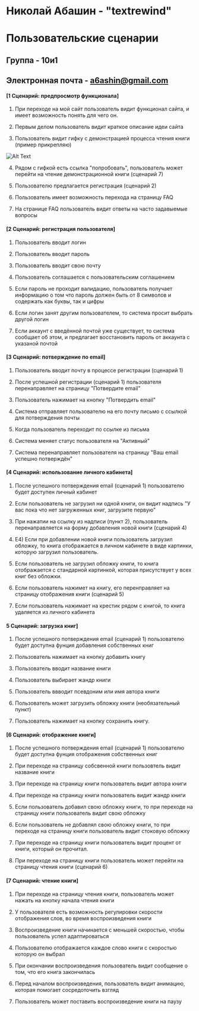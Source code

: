 # Николай Абашин - "textrewind"
# Пользовательские сценарии
## Группа - 10и1
## Электронная почта - a6ashin@gmail.com

#### [1 Сценарий: предпросмотр функционала]

1) При переходе на мой сайт пользователь видит функционал сайта, и имеет возможность понять для чего он.

2) Первым делом пользователь видит краткое описание идеи сайта

3) Пользователь видит гифку с демонстрацией процесса чтения книги (пример прикрепляю)

![Alt Text](http://nifty.stanford.edu/2015/posera-speed-reader/img/spritz3.gif)

4) Рядом с гифкой есть ссылка "попробовать", пользователь может перейти на чтение демонстрационной книги (сценарий 7)

5) Пользователю предлагается регистрация (сценарий 2)

6) Пользователь имеет возможность перехода на страницу FAQ

7) На странице FAQ пользователь видит ответы на часто задавыемые вопросы


#### [2 Сценарий: регистрация пользователя]

1) Пользователь вводит логин

2) Пользователь вводит пароль

3) Пользователь вводит свою почту

4) Пользователь соглашается с пользовательским соглашением

5) Если пароль не проходит валидацию, пользователь получает информацию о том что пароль должен быть от 8 символов и содержать как буквы, так и цифры

6) Если логин занят другим пользователем, то система просит выбрать другой логин

7) Если аккаунт с введённой почтой уже существует, то система сообщает об этом, и предлагает восстановить пароль от аккаунта с указаной почтой

#### [3 Сценарий: потверждение по email]

1) Пользователь вводит почту в процессе регистрации (сценарий 1)

2) После успешной регистрации (сценарий 1) пользователя перенаправляет на страницу "Потвердите email"

3) Пользователь нажимает на кнопку "Потвердить email"

4) Система отправляет пользователю на его почту письмо с ссылкой для потверждения почты

5) Когда пользователь переходит по ссылке из письма

6) Система меняет статус пользователя на "Активный"

7) Система перенаправляет пользователя на страницу "Ваш email успешно потверждён"

#### [4 Сценарий: использование личного кабинета]

1) После успешного потверждения email (сценарий 1) пользователю будет доступен личный кабинет

2) Если пользователь не загрузил ни одной книги, он видит надпись "У вас пока что нет загруженных книг, загрузите первую"

3) При нажатии на ссылку из надписи (пункт 2), пользователь перенаправляется на форму добавления новой книги (сценарий 4)

4) Е4) Если при добавлении новой книги пользователь загрузил обложку, то книга отображается в личном кабинете в виде картинки, которую загрузил пользователь.

5) Если пользователь не загрузил обложку книги, то книга отображается с стандарной картинкой, которая присутствует у всех книг без обложки.

6) Если пользователь нажимет на книгу, его перенправляет на страницу отображения книги (сценарий 5)

7) Если пользователь нажимает на крестик рядом с книгой, то книга удаляется из личного кабинета


#### 5 Сценарий: загрузка книг]

1) После успешного потверждения email (сценарий 1) пользователю будет доступна фунция добавления собственных книг

2) Пользователь нажимает на кнопку добавить книгу

3) Пользователь вводит название книги

4) Пользователь выбирает жандр книги

5) Пользователь ввводит псевдоним или имя автора книги

6) Пользователь может загрузить обложку книги (необязательный пункт)

7) Пользователь нажимает на кнопку сохранить книгу.



#### [6 Сценарий: отображение книги]

1) После успешного потверждения email (сценарий 1) пользователю будет доступна фунция отображения собственных книг

2) При переходе на страницу собсвенной книги пользовтель видит название книги

3) При переходе на страницу книги пользователь видит автора книги

4) При переходе на страницу книги пользователь видит жандр книги

5) Если пользователь добавил свою обложку книги, то при переходе на страницу книги пользователь видит свою обложку

6) Если пользователь не добавлял свою обложку книги, то при переходе на страницу книги пользователь видит стоковую обложку

7) При переходе на страницу книги пользователь видит процент от книги, который он прочитал.

8) При переходе на страницу книги пользователь может перейти на страницу чтения книги (сценарий 6)



#### [7 Сценарий: чтение книги]

1) При переходе на страницу чтения книги, пользователь может нажать на кнопку начала чтения книги

2) У пользователя есть возможность регулировки скорости отображения слов, во время воспроизведения книги

3) Воспроизведение книги начинается с меньшей скоростью, чтобы пользователь успел адаптироваться

4) Пользователю отображается каждое слово книги с скоростью которую он выбрал

5) При окончании воспроизведения пользователь видит сообщение о том, что его книга закончилась

6) Перед началом воспроизведения, пользователь видит анимацию, которая помогает сосредоточить взгляд

7) Пользователь может поставить воспроизведение книги на паузу
